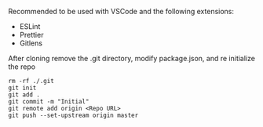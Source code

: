 Recommended to be used with VSCode and the following extensions:
- ESLint
- Prettier
- Gitlens

After cloning remove the .git directory, modify package.json, and re initialize the repo
```
rm -rf ./.git
git init 
git add .
git commit -m "Initial"
git remote add origin <Repo URL>
git push --set-upstream origin master
```